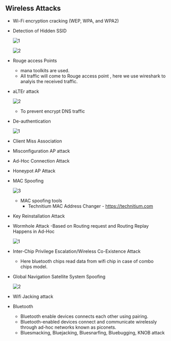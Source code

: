 
## Wireless Attacks
+ Wi-Fi encryption cracking (WEP, WPA, and WPA2)
+ Detection of Hidden SSID
  
  ![1](https://github.com/Kr1shna02/Hack_Flow/assets/117007783/796f5fd9-7edd-49b1-bebe-84c6427d5d19)

  ![2](https://github.com/Kr1shna02/Hack_Flow/assets/117007783/712804a4-51d4-47ba-b167-7492b088982a)

+ Rouge access Points
  + mana toolkits are used.
  + All traffic will come to Rouge access point , here we use wireshark to analyis the received traffic.
+ aLTEr attack
  
  ![2](https://github.com/Kr1shna02/Hack_Flow/assets/117007783/08a6bd42-d573-40a0-a701-d161aab916b4)
  + To prevent encrypt DNS traffic

+ De-authentication 

  ![1](https://github.com/Kr1shna02/Hack_Flow/assets/117007783/ed6baa11-32d6-45b6-99ce-e1dd55513f8d)

+ Client Miss Association
+ Misconfiguration AP attack
+ Ad-Hoc Connection Attack
+ Honeypot AP Attack
+ MAC Spoofing

   ![3](https://github.com/Kr1shna02/Hack_Flow/assets/117007783/fc4225ad-fc7e-4865-877e-122d7ca6232a)

  + MAC spoofing tools
    + Technitium MAC Address Changer - https://technitium.com 
+ Key Reinstallation Attack
+ Wormhole Attack -Based on Routing request and Routing Replay Happens in Ad-Hoc

  ![1](https://github.com/Kr1shna02/Hack_Flow/assets/117007783/5bea31f9-4fbf-4719-9409-ba03d42221cc)

+ Inter-Chip Privilege Escalation/Wireless Co-Existence Attack
  +  Here bluetooth chips read data from wifi chip in case of combo chips model.
+ Global Navigation Satellite System Spoofing

  ![2](https://github.com/Kr1shna02/Hack_Flow/assets/117007783/04a6ddf6-9e0f-461c-a5c0-7d7e3fb49ae5)

+ Wifi Jacking attack
+ Bluetooth
  + Bluetooth enable devices connects each other using pairing.
  + Bluetooth-enabled devices connect and communicate wirelessly through ad-hoc networks known as piconets.
  + Bluesmacking, Bluejacking, Bluesnarfing, Bluebugging, KNOB attack
